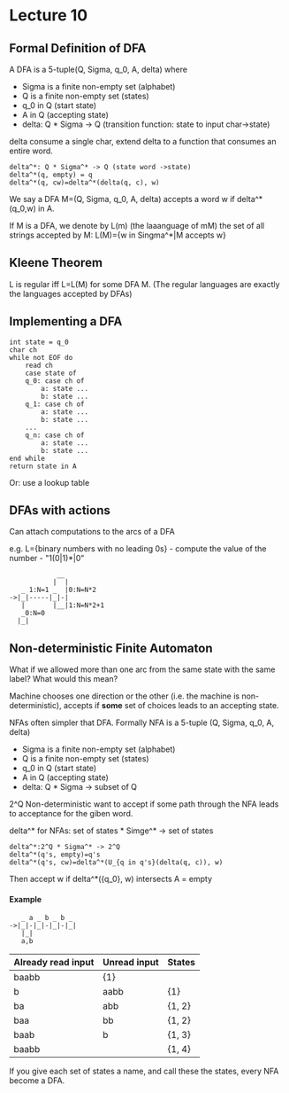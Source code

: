 # Lecture 10

## Formal Definition of DFA
A DFA is a 5-tuple(Q, Sigma, q_0, A, delta) where
* Sigma is a finite non-empty set (alphabet)
* Q is a finite non-empty set (states)
* q_0 in Q (start state)
* A in Q (accepting state)
* delta: Q * Sigma -> Q (transition function: state to input char->state)

delta consume a single char, extend delta to a function that consumes an entire word.
```
delta^*: Q * Sigma^* -> Q (state word ->state)
delta^*(q, empty) = q
delta^*(q, cw)=delta^*(delta(q, c), w)
```
We say a DFA M=(Q, Sigma, q_0, A, delta) accepts a word w if delta^*(q_0,w) in A.

If M is a DFA, we denote by L(m) (the laaanguage of mM) the set of all strings accepted by M: L(M)={w in Singma^*|M accepts w}

## Kleene Theorem
L is regular iff L=L(M) for some DFA M. (The regular languages are exactly the languages accepted by DFAs)

## Implementing a DFA
```
int state = q_0
char ch
while not EOF do
	read ch
	case state of
	q_0: case ch of
		a: state ...
		b: state ...
	q_1: case ch of
		a: state ...
		b: state ...
	...
	q_n: case ch of
		a: state ...
		b: state ...
end while
return state in A
```
Or: use a lookup table

## DFAs with actions
Can attach computations to the arcs of a DFA

e.g. L={binary numbers with no leading 0s} - compute the value of the number - "1(0|1)*|0"
```
            __
           |  |
   _ 1:N=1 _  |0:N=N*2
->|_|-----|_|-|
   |       |__|1:N=N*2+1
   _0:N=0
  |_|
```

## Non-deterministic Finite Automaton
What if we allowed more than one arc from the same state with the same label? What would this mean?

Machine chooses one direction or the other (i.e. the machine is non-deterministic), accepts if **some** set of choices leads to an accepting state. 

NFAs often simpler that DFA. Formally NFA is a 5-tuple (Q, Sigma, q_0, A, delta)
* Sigma is a finite non-empty set (alphabet)
* Q is a finite non-empty set (states)
* q_0 in Q (start state)
* A in Q (accepting state)
* delta: Q * Sigma -> subset of Q

2^Q Non-deterministic want to accept if some path through the NFA leads to acceptance for the giben word.

delta^* for NFAs: set of states * Simge^* -> set of states
```
delta^*:2^Q * Sigma^* -> 2^Q
delta^*(q's, empty)=q's
delta^*(q's, cw)=delta^*(U_{q in q's}(delta(q, c)), w)
```
Then accept w if delta^*({q_0}, w) intersects A = empty 

#### Example
```
   _ a _ b _ b _
->|_|-|_|-|_|-|_|
   |_|
   a,b
```
Already read input | Unread input | States
---|---|---
 | baabb | {1}
b | aabb | {1}
ba | abb | {1, 2}
baa | bb | {1, 2}
baab | b | {1, 3}
baabb |  | {1, 4}

If you give each set of states a name, and call these the states, every NFA become a DFA.
